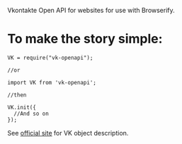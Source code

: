Vkontakte Open API for websites for use with Browserify.


To make the story simple:
=========================


```
VK = require("vk-openapi");

//or

import VK from 'vk-openapi';

//then

VK.init({
  //And so on
});

```

See [official site](https://new.vk.com/dev/openapi) for VK object description.
